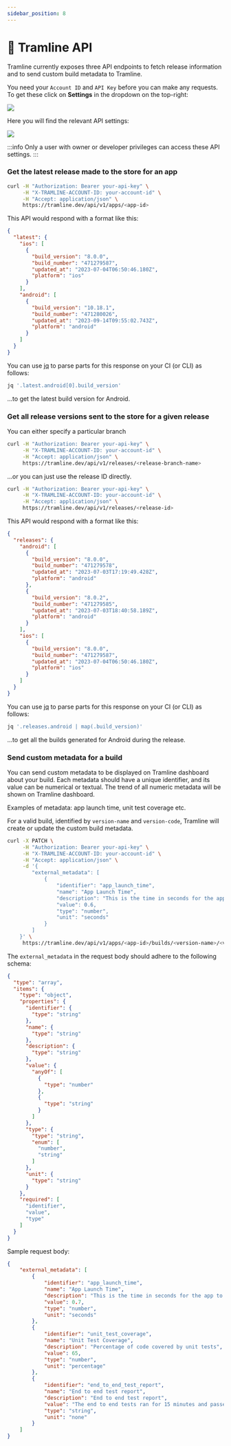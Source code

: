 ```yaml
---
sidebar_position: 8
---
```


# 🧪 Tramline API

Tramline currently exposes three API endpoints to fetch release information and to send custom build metadata to Tramline.

You need your `Account ID` and `API Key` before you can make any requests. To get these click on **Settings** in the dropdown on the top-right:

![](/img/org-settings.png)

Here you will find the relevant API settings:

![](/img/api-settings.png)

:::info
Only a user with owner or developer privileges can access these API settings.
:::

### Get the latest release made to the store for an app

```bash
curl -H "Authorization: Bearer your-api-key" \
     -H "X-TRAMLINE-ACCOUNT-ID: your-account-id" \
     -H "Accept: application/json" \
     https://tramline.dev/api/v1/apps/<app-id>
```

This API would respond with a format like this:

```json
{
  "latest": {
    "ios": [
      {
        "build_version": "8.0.0",
        "build_number": "471279587",
        "updated_at": "2023-07-04T06:50:46.180Z",
        "platform": "ios"
      }
    ],
    "android": [
      {
        "build_version": "10.18.1",
        "build_number": "471280026",
        "updated_at": "2023-09-14T09:55:02.743Z",
        "platform": "android"
      }
    ]
  }
}
```

You can use [jq](https://github.com/jqlang/jq) to parse parts for this response on your CI (or CLI) as follows:

```bash
jq '.latest.android[0].build_version'
```

...to get the latest build version for Android.

### Get all release versions sent to the store for a given release

You can either specify a particular branch

```bash
curl -H "Authorization: Bearer your-api-key" \
     -H "X-TRAMLINE-ACCOUNT-ID: your-account-id" \
     -H "Accept: application/json" \
     https://tramline.dev/api/v1/releases/<release-branch-name>
```

...or you can just use the release ID directly.

```bash
curl -H "Authorization: Bearer your-api-key" \
     -H "X-TRAMLINE-ACCOUNT-ID: your-account-id" \
     -H "Accept: application/json" \
     https://tramline.dev/api/v1/releases/<release-id>
```

This API would respond with a format like this:

```json
{
  "releases": {
    "android": [
      {
        "build_version": "8.0.0",
        "build_number": "471279578",
        "updated_at": "2023-07-03T17:19:49.428Z",
        "platform": "android"
      },
      {
        "build_version": "8.0.2",
        "build_number": "471279585",
        "updated_at": "2023-07-03T18:40:58.189Z",
        "platform": "android"
      }
    ],
    "ios": [
      {
        "build_version": "8.0.0",
        "build_number": "471279587",
        "updated_at": "2023-07-04T06:50:46.180Z",
        "platform": "ios"
      }
    ]
  }
}
```

You can use [jq](https://github.com/jqlang/jq) to parse parts for this response on your CI (or CLI) as follows:

```bash
jq '.releases.android | map(.build_version)'
```

...to get all the builds generated for Android during the release.


### Send custom metadata for a build

You can send custom metadata to be displayed on Tramline dashboard about your build. Each metadata should have a unique identifier, and its value can be numerical or textual. The trend of all numeric metadata will be shown on Tramline dashboard.

Examples of metadata: app launch time, unit test coverage etc.

For a valid build, identified by `version-name` and `version-code`, Tramline will create or update the custom build metadata.

```bash
curl -X PATCH \
     -H "Authorization: Bearer your-api-key" \
     -H "X-TRAMLINE-ACCOUNT-ID: your-account-id" \
     -H "Accept: application/json" \
     -d '{
        "external_metadata": [
            {
                "identifier": "app_launch_time",
                "name": "App Launch Time",
                "description": "This is the time in seconds for the app to start",
                "value": 0.6,
                "type": "number",
                "unit": "seconds"
            }
        ]
    }' \
     https://tramline.dev/api/v1/apps/<app-id>/builds/<version-name>/<version-code>/external_metadata
```

The `external_metadata` in the request body should adhere to the following schema:

```json
{
  "type": "array",
  "items": {
    "type": "object",
    "properties": {
      "identifier": {
        "type": "string"
      },
      "name": {
        "type": "string"
      },
      "description": {
        "type": "string"
      },
      "value": {
        "anyOf": [
          {
            "type": "number"
          },
          {
            "type": "string"
          }
        ]
      },
      "type": {
        "type": "string",
        "enum": [
          "number",
          "string"
        ]
      },
      "unit": {
        "type": "string"
      }
    },
    "required": [
      "identifier",
      "value",
      "type"
    ]
  }
}
```

Sample request body:
```json
{
    "external_metadata": [
        {
            "identifier": "app_launch_time",
            "name": "App Launch Time",
            "description": "This is the time in seconds for the app to start",
            "value": 0.7,
            "type": "number",
            "unit": "seconds"
        },
        {
            "identifier": "unit_test_coverage",
            "name": "Unit Test Coverage",
            "description": "Percentage of code covered by unit tests",
            "value": 65,
            "type": "number",
            "unit": "percentage"
        },
        {
            "identifier": "end_to_end_test_report",
            "name": "End to end test report",
            "description": "End to end test report",
            "value": "The end to end tests ran for 15 minutes and passed",
            "type": "string",
            "unit": "none"
        }
    ]
}
```
